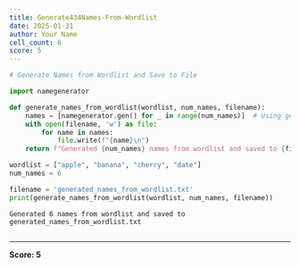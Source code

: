 ```yaml
---
title: Generate434Names-From-Wordlist
date: 2025-01-31
author: Your Name
cell_count: 6
score: 5
---
```


```python
# Generate Names from Wordlist and Save to File
```


```python
import namegenerator
```


```python
def generate_names_from_wordlist(wordlist, num_names, filename):
    names = [namegenerator.gen() for _ in range(num_names)]  # Using gen as default function
    with open(filename, 'w') as file:
        for name in names:
            file.write(f"{name}\n")
    return f"Generated {num_names} names from wordlist and saved to {filename}"

```


```python
wordlist = ["apple", "banana", "cherry", "date"]
num_names = 6
```


```python
filename = 'generated_names_from_wordlist.txt'
print(generate_names_from_wordlist(wordlist, num_names, filename))
```

    Generated 6 names from wordlist and saved to generated_names_from_wordlist.txt



```python

```


---
**Score: 5**
